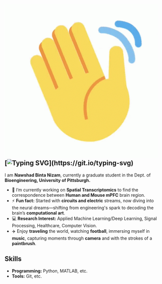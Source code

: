 
##  ![Waving Hand](4Y5GF62JL.gif)[![Typing SVG](https://readme-typing-svg.herokuapp.com?font=Caveat&size=40&pause=100&color=000000&center=true&vCenter=true&width=500&lines=Hello!+Welcome+to+my+profile!)](https://git.io/typing-svg)

I am **Nawshad Binta Nizam**, currently a graduate student in the Dept. of **Bioengineering, University of Pittsburgh.**

- 🔭 I’m currently working on **Spatial Transcriptomics** to find the correspondence between **Human and Mouse mPFC** brain region.
- ⚡ **Fun fact:** Started with **circuits and electric** streams, now diving into the neural dreams—shifting from engineering's spark to decoding the brain’s **computational art**.
- 💻 **Research Interest:** Applied Machine Learning/Deep Learning, Signal Processing, Healthcare, Computer Vision.
- ✈️ Enjoy **traveling** the world, watching **football**, immersing myself in **music**, capturing moments through **camera** and with the strokes of a **paintbrush**.

## Skills
- **Programming:** Python, MATLAB, etc.
- **Tools:** Git, etc.
